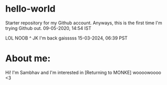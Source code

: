# hello-world
Starter repository for my Github account.
Anyways, this is the first time I'm trying Github out.
09-05-2020, 14:54 IST

LOL NOOB ^ JK I'm back gaisssss
15-03-2024, 06:39 PST

# About me: 
Hi! I'm Sambhav and I'm interested in [Returning to MONKE] woooowoooo <3
